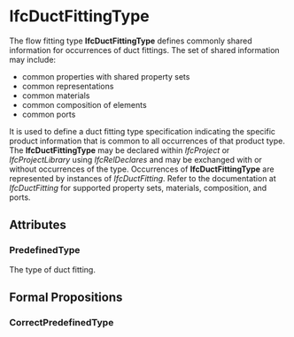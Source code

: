# IfcDuctFittingType

The flow fitting type **IfcDuctFittingType** defines commonly shared information for occurrences of duct fittings. The set of shared information may include:

* common properties with shared property sets
* common representations
* common materials
* common composition of elements
* common ports
<!-- end of definition -->
It is used to define a duct fitting type specification indicating the specific product information that is common to all occurrences of that product type. The **IfcDuctFittingType** may be declared within _IfcProject_ or _IfcProjectLibrary_ using _IfcRelDeclares_ and may be exchanged with or without occurrences of the type. Occurrences of **IfcDuctFittingType** are represented by instances of _IfcDuctFitting_. Refer to the documentation at _IfcDuctFitting_ for supported property sets, materials, composition, and ports.

## Attributes

### PredefinedType
The type of duct fitting.

## Formal Propositions

### CorrectPredefinedType

